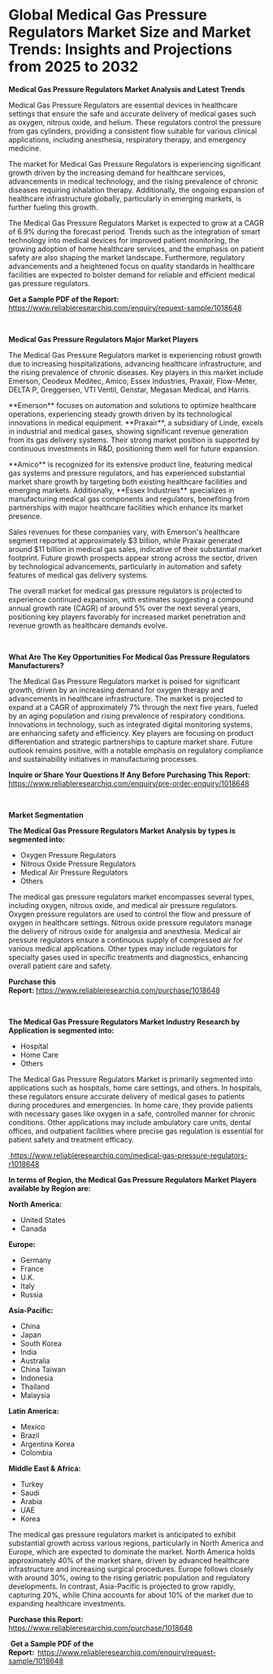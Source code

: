 <p><h1>Global Medical Gas Pressure Regulators Market Size and Market Trends: Insights and Projections from 2025 to 2032</h1></p><p><strong>Medical Gas Pressure Regulators Market Analysis and Latest Trends</strong></p>
<p><p>Medical Gas Pressure Regulators are essential devices in healthcare settings that ensure the safe and accurate delivery of medical gases such as oxygen, nitrous oxide, and helium. These regulators control the pressure from gas cylinders, providing a consistent flow suitable for various clinical applications, including anesthesia, respiratory therapy, and emergency medicine. </p><p>The market for Medical Gas Pressure Regulators is experiencing significant growth driven by the increasing demand for healthcare services, advancements in medical technology, and the rising prevalence of chronic diseases requiring inhalation therapy. Additionally, the ongoing expansion of healthcare infrastructure globally, particularly in emerging markets, is further fueling this growth. </p><p>The Medical Gas Pressure Regulators Market is expected to grow at a CAGR of 6.9% during the forecast period. Trends such as the integration of smart technology into medical devices for improved patient monitoring, the growing adoption of home healthcare services, and the emphasis on patient safety are also shaping the market landscape. Furthermore, regulatory advancements and a heightened focus on quality standards in healthcare facilities are expected to bolster demand for reliable and efficient medical gas pressure regulators.</p></p>
<p><strong>Get a Sample PDF of the Report:&nbsp;</strong> <a href="https://www.reliableresearchiq.com/enquiry/request-sample/1018648?utm_campaign=2202&utm_medium=2&utm_source=Github&utm_content=ia&utm_term=13042025&utm_id=medical-gas-pressure-regulators">https://www.reliableresearchiq.com/enquiry/request-sample/1018648</a></p>
<p>&nbsp;</p>
<p><strong>Medical Gas Pressure Regulators Major Market Players</strong></p>
<p><p>The Medical Gas Pressure Regulators market is experiencing robust growth due to increasing hospitalizations, advancing healthcare infrastructure, and the rising prevalence of chronic diseases. Key players in this market include Emerson, Ceodeux Meditec, Amico, Essex Industries, Praxair, Flow-Meter, DELTA P, Greggersen, VTI Ventil, Genstar, Megasan Medical, and Harris.</p><p>**Emerson** focuses on automation and solutions to optimize healthcare operations, experiencing steady growth driven by its technological innovations in medical equipment. **Praxair**, a subsidiary of Linde, excels in industrial and medical gases, showing significant revenue generation from its gas delivery systems. Their strong market position is supported by continuous investments in R&D, positioning them well for future expansion.</p><p>**Amico** is recognized for its extensive product line, featuring medical gas systems and pressure regulators, and has experienced substantial market share growth by targeting both existing healthcare facilities and emerging markets. Additionally, **Essex Industries** specializes in manufacturing medical gas components and regulators, benefiting from partnerships with major healthcare facilities which enhance its market presence.</p><p>Sales revenues for these companies vary, with Emerson's healthcare segment reported at approximately $3 billion, while Praxair generated around $11 billion in medical gas sales, indicative of their substantial market footprint. Future growth prospects appear strong across the sector, driven by technological advancements, particularly in automation and safety features of medical gas delivery systems.</p><p>The overall market for medical gas pressure regulators is projected to experience continued expansion, with estimates suggesting a compound annual growth rate (CAGR) of around 5% over the next several years, positioning key players favorably for increased market penetration and revenue growth as healthcare demands evolve.</p></p>
<p>&nbsp;</p>
<p><strong>What Are The Key Opportunities For Medical Gas Pressure Regulators Manufacturers?</strong></p>
<p><p>The Medical Gas Pressure Regulators market is poised for significant growth, driven by an increasing demand for oxygen therapy and advancements in healthcare infrastructure. The market is projected to expand at a CAGR of approximately 7% through the next five years, fueled by an aging population and rising prevalence of respiratory conditions. Innovations in technology, such as integrated digital monitoring systems, are enhancing safety and efficiency. Key players are focusing on product differentiation and strategic partnerships to capture market share. Future outlook remains positive, with a notable emphasis on regulatory compliance and sustainability initiatives in manufacturing processes.</p></p>
<p><strong>Inquire or Share Your Questions If Any Before Purchasing This Report:</strong> <a href="https://www.reliableresearchiq.com/enquiry/pre-order-enquiry/1018648?utm_campaign=2202&utm_medium=2&utm_source=Github&utm_content=ia&utm_term=13042025&utm_id=medical-gas-pressure-regulators">https://www.reliableresearchiq.com/enquiry/pre-order-enquiry/1018648</a></p>
<p>&nbsp;</p>
<p><strong>Market Segmentation</strong></p>
<p><strong>The Medical Gas Pressure Regulators Market Analysis by types is segmented into:</strong></p>
<p><ul><li>Oxygen Pressure Regulators</li><li>Nitrous Oxide Pressure Regulators</li><li>Medical Air Pressure Regulators</li><li>Others</li></ul></p>
<p><p>The medical gas pressure regulators market encompasses several types, including oxygen, nitrous oxide, and medical air pressure regulators. Oxygen pressure regulators are used to control the flow and pressure of oxygen in healthcare settings. Nitrous oxide pressure regulators manage the delivery of nitrous oxide for analgesia and anesthesia. Medical air pressure regulators ensure a continuous supply of compressed air for various medical applications. Other types may include regulators for specialty gases used in specific treatments and diagnostics, enhancing overall patient care and safety.</p></p>
<p><strong>Purchase this Report:&nbsp;</strong><a href="https://www.reliableresearchiq.com/purchase/1018648?utm_campaign=2202&utm_medium=2&utm_source=Github&utm_content=ia&utm_term=13042025&utm_id=medical-gas-pressure-regulators">https://www.reliableresearchiq.com/purchase/1018648</a></p>
<p>&nbsp;</p>
<p><strong>The Medical Gas Pressure Regulators Market Industry Research by Application is segmented into:</strong></p>
<p><ul><li>Hospital</li><li>Home Care</li><li>Others</li></ul></p>
<p><p>The Medical Gas Pressure Regulators Market is primarily segmented into applications such as hospitals, home care settings, and others. In hospitals, these regulators ensure accurate delivery of medical gases to patients during procedures and emergencies. In home care, they provide patients with necessary gases like oxygen in a safe, controlled manner for chronic conditions. Other applications may include ambulatory care units, dental offices, and outpatient facilities where precise gas regulation is essential for patient safety and treatment efficacy.</p></p>
<p><a href="https://www.reliableresearchiq.com/medical-gas-pressure-regulators-r1018648?utm_campaign=2202&utm_medium=2&utm_source=Github&utm_content=ia&utm_term=13042025&utm_id=medical-gas-pressure-regulators">&nbsp;https://www.reliableresearchiq.com/medical-gas-pressure-regulators-r1018648</a></p>
<p><strong>In terms of Region, the Medical Gas Pressure Regulators Market Players available by Region are:</strong></p>
<p>
    <p> <strong> North America: </strong>
        <ul>
            <li>United States</li>
            <li>Canada</li>
        </ul>
        </p> 
    <p> <strong> Europe: </strong>
        <ul>
            <li>Germany</li>
            <li>France</li>
            <li>U.K.</li>
            <li>Italy</li>
            <li>Russia</li>
        </ul>
        </p> 
    <p> <strong> Asia-Pacific: </strong>
        <ul>
            <li>China</li>
            <li>Japan</li>
            <li>South Korea</li>
            <li>India</li>
            <li>Australia</li>
            <li>China Taiwan</li>
            <li>Indonesia</li>
            <li>Thailand</li>
            <li>Malaysia</li>
        </ul>
        </p> 
    <p> <strong> Latin America: </strong>
        <ul>
            <li>Mexico</li>
            <li>Brazil</li>
            <li>Argentina Korea</li>
            <li>Colombia</li>
        </ul>
        </p> 
    <p> <strong> Middle East & Africa: </strong>
        <ul>
            <li>Turkey</li>
            <li>Saudi</li>
            <li>Arabia</li>
            <li>UAE</li>
            <li>Korea</li>
        </ul>
    </p>
    </p>
<p><p>The medical gas pressure regulators market is anticipated to exhibit substantial growth across various regions, particularly in North America and Europe, which are expected to dominate the market. North America holds approximately 40% of the market share, driven by advanced healthcare infrastructure and increasing surgical procedures. Europe follows closely with around 30%, owing to the rising geriatric population and regulatory developments. In contrast, Asia-Pacific is projected to grow rapidly, capturing 20%, while China accounts for about 10% of the market due to expanding healthcare investments.</p></p>
<p><strong>Purchase this Report: </strong><a href="https://www.reliableresearchiq.com/purchase/1018648?utm_campaign=2202&utm_medium=2&utm_source=Github&utm_content=ia&utm_term=13042025&utm_id=medical-gas-pressure-regulators">https://www.reliableresearchiq.com/purchase/1018648</a></p>
<p>&nbsp;<strong>Get a Sample PDF of the Report:&nbsp;&nbsp;</strong><a href="https://www.reliableresearchiq.com/enquiry/request-sample/1018648?utm_campaign=2202&utm_medium=2&utm_source=Github&utm_content=ia&utm_term=13042025&utm_id=medical-gas-pressure-regulators">https://www.reliableresearchiq.com/enquiry/request-sample/1018648</a></p>
<p><strong></strong></p>
<p><p></p><p></p><p></p></p>